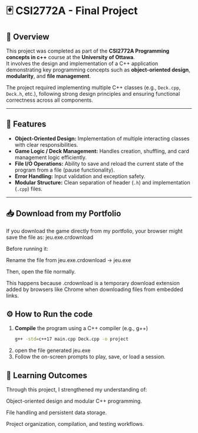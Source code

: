 # 🃏 CSI2772A - Final Project

## 📘 Overview
This project was completed as part of the **CSI2772A Programming concepts in c++** course at the **University of Ottawa**.  
It involves the design and implementation of a C++ application demonstrating key programming concepts such as **object-oriented design**, **modularity**, and **file management**.

The project required implementing multiple C++ classes (e.g., `Deck.cpp`, `Deck.h`, etc.), following strong design principles and ensuring functional correctness across all components.

---

## 🧩 Features
- **Object-Oriented Design:** Implementation of multiple interacting classes with clear responsibilities.  
- **Game Logic / Deck Management:** Handles creation, shuffling, and card management logic efficiently.  
- **File I/O Operations:** Ability to save and reload the current state of the program from a file (pause functionality).  
- **Error Handling:** Input validation and exception safety.  
- **Modular Structure:** Clean separation of header (`.h`) and implementation (`.cpp`) files.  

---
## 📥 Download from my Portfolio

If you download the game directly from my portfolio, your browser might save the file as:
jeu.exe.crdownload

Before running it:

Rename the file from jeu.exe.crdownload → jeu.exe

Then, open the file normally.

This happens because .crdownload is a temporary download extension added by browsers like Chrome when downloading files from embedded links.

## ⚙️ How to Run the code
1. **Compile** the program using a C++ compiler (e.g., g++)  
   ```bash
   g++ -std=c++17 main.cpp Deck.cpp -o project
2. open the file generated jeu.exe
3. Follow the on-screen prompts to play, save, or load a session.


## 🧠 Learning Outcomes

Through this project, I strengthened my understanding of:

Object-oriented design and modular C++ programming.

File handling and persistent data storage.

Project organization, compilation, and testing workflows.


